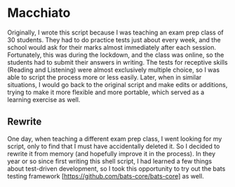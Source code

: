 # Macchiato

Originally, I wrote this script because I was teaching an exam prep class of 30 students. They had to do practice tests just about every week, and the school would ask for their marks almost immediately after each session.
Fortunately, this was during the lockdown, and the class was online, so the students had to submit their answers in writing. The tests for receptive skills (Reading and Listening) were almost exclusively multiple choice, so I was able to script the process more or less easily.
Later, when in similar situations, I would go back to the original script and make edits or additions, trying to make it more flexible and more portable, which served as a learning exercise as well.

## Rewrite
One day, when teaching a different exam prep class, I went looking for my script, only to find that I must have accidentally deleted it. So I decided to rewrite it from memory (and hopefully improve it in the process).
In they year or so since first writing this shell script, I had learned a few things about test-driven development, so I took this opportunity to try out the bats testing framework [https://github.com/bats-core/bats-core] as well.
